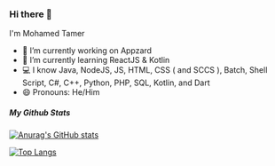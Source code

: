 ### Hi there 👋

I'm Mohamed Tamer

- 🔭 I’m currently working on Appzard
- 🌱 I’m currently learning ReactJS & Kotlin
- 💻 I know Java, NodeJS, JS, HTML, CSS ( and SCCS ), Batch, Shell Script, C#, C++, Python, PHP, SQL, Kotlin, and Dart
- 😄 Pronouns: He/Him

##### My Github Stats
[![Anurag's GitHub stats](https://github-readme-stats.vercel.app/api?username=MohamedTamer94)](https://github.com/MohamedTamer94/github-readme-stats)

[![Top Langs](https://github-readme-stats.vercel.app/api/top-langs/?username=MohamedTamer94)](https://github.com/MohamedTamer94/github-readme-stats)

